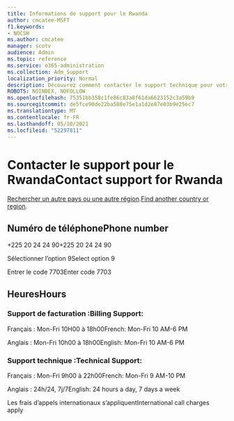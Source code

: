 ```yaml
---
title: Informations de support pour le Rwanda
author: cmcatee-MSFT
f1.keywords:
- NOCSH
ms.author: cmcatee
manager: scotv
audience: Admin
ms.topic: reference
ms.service: o365-administration
ms.collection: Adm_Support
localization_priority: Normal
description: Découvrez comment contacter le support technique pour votre pays ou région.
ROBOTS: NOINDEX, NOFOLLOW
ms.openlocfilehash: 75351bb358c1fe86c83a8f61da6623152c3a59b9
ms.sourcegitcommit: de5fce90de22ba588e75e1a1d2e87e03b9e25ec7
ms.translationtype: MT
ms.contentlocale: fr-FR
ms.lasthandoff: 05/10/2021
ms.locfileid: "52297811"
---
```

# <a name="contact-support-for-rwanda"></a><span data-ttu-id="0e902-103">Contacter le support pour le Rwanda</span><span class="sxs-lookup"><span data-stu-id="0e902-103">Contact support for Rwanda</span></span>

<span data-ttu-id="0e902-104">[Rechercher un autre pays ou une autre région](../../business-video/get-help-support.md).</span><span class="sxs-lookup"><span data-stu-id="0e902-104">[Find another country or region](../../business-video/get-help-support.md).</span></span>

## <a name="phone-number"></a><span data-ttu-id="0e902-105">Numéro de téléphone</span><span class="sxs-lookup"><span data-stu-id="0e902-105">Phone number</span></span>
<span data-ttu-id="0e902-106">+225 20 24 24 90</span><span class="sxs-lookup"><span data-stu-id="0e902-106">+225 20 24 24 90</span></span>

<span data-ttu-id="0e902-107">Sélectionner l’option 9</span><span class="sxs-lookup"><span data-stu-id="0e902-107">Select option 9</span></span>

<span data-ttu-id="0e902-108">Entrer le code 7703</span><span class="sxs-lookup"><span data-stu-id="0e902-108">Enter code 7703</span></span>

## <a name="hours"></a><span data-ttu-id="0e902-109">Heures</span><span class="sxs-lookup"><span data-stu-id="0e902-109">Hours</span></span>
### <a name="billing-support"></a><span data-ttu-id="0e902-110">Support de facturation :</span><span class="sxs-lookup"><span data-stu-id="0e902-110">Billing Support:</span></span>

<span data-ttu-id="0e902-111">Français : Mon-Fri 10H00 à 18h00</span><span class="sxs-lookup"><span data-stu-id="0e902-111">French: Mon-Fri 10 AM-6 PM</span></span>

<span data-ttu-id="0e902-112">Anglais : Mon-Fri 10h00 à 18h00</span><span class="sxs-lookup"><span data-stu-id="0e902-112">English: Mon-Fri 10 AM-6 PM</span></span>

### <a name="technical-support"></a><span data-ttu-id="0e902-113">Support technique :</span><span class="sxs-lookup"><span data-stu-id="0e902-113">Technical Support:</span></span>

<span data-ttu-id="0e902-114">Français : Mon-Fri 9h00 à 22h00</span><span class="sxs-lookup"><span data-stu-id="0e902-114">French: Mon-Fri 9 AM-10 PM</span></span>

<span data-ttu-id="0e902-115">Anglais : 24h/24, 7j/7</span><span class="sxs-lookup"><span data-stu-id="0e902-115">English: 24 hours a day, 7 days a week</span></span>

<span data-ttu-id="0e902-116">Les frais d’appels internationaux s’appliquent</span><span class="sxs-lookup"><span data-stu-id="0e902-116">International call charges apply</span></span>
